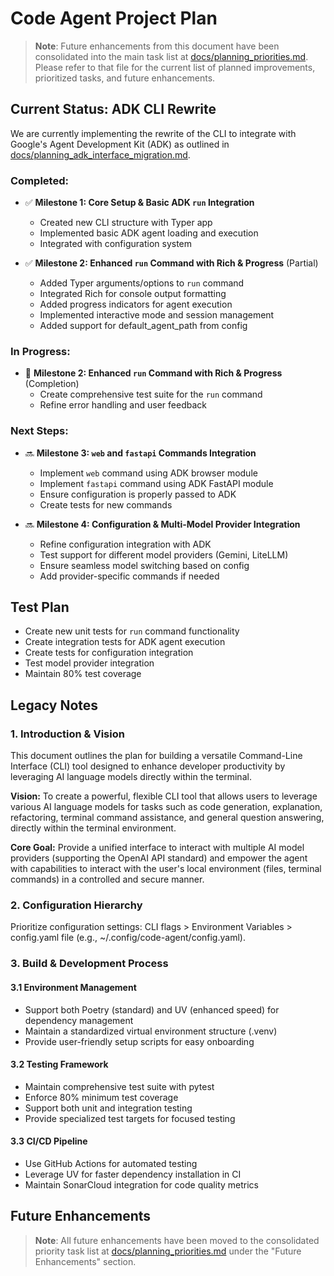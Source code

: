 # Code Agent Project Plan

> **Note**: Future enhancements from this document have been consolidated into the main task list at [docs/planning_priorities.md](docs/planning_priorities.md). Please refer to that file for the current list of planned improvements, prioritized tasks, and future enhancements.

## Current Status: ADK CLI Rewrite

We are currently implementing the rewrite of the CLI to integrate with Google's Agent Development Kit (ADK) as outlined in [docs/planning_adk_interface_migration.md](docs/planning_adk_interface_migration.md).

### Completed:
- ✅ **Milestone 1: Core Setup & Basic ADK `run` Integration**
  - Created new CLI structure with Typer app
  - Implemented basic ADK agent loading and execution
  - Integrated with configuration system

- ✅ **Milestone 2: Enhanced `run` Command with Rich & Progress** (Partial)
  - Added Typer arguments/options to `run` command
  - Integrated Rich for console output formatting
  - Added progress indicators for agent execution
  - Implemented interactive mode and session management
  - Added support for default_agent_path from config

### In Progress:
- 🔄 **Milestone 2: Enhanced `run` Command with Rich & Progress** (Completion)
  - Create comprehensive test suite for the `run` command
  - Refine error handling and user feedback

### Next Steps:
- 🔜 **Milestone 3: `web` and `fastapi` Commands Integration**
  - Implement `web` command using ADK browser module
  - Implement `fastapi` command using ADK FastAPI module
  - Ensure configuration is properly passed to ADK
  - Create tests for new commands

- 🔜 **Milestone 4: Configuration & Multi-Model Provider Integration**
  - Refine configuration integration with ADK
  - Test support for different model providers (Gemini, LiteLLM)
  - Ensure seamless model switching based on config
  - Add provider-specific commands if needed

## Test Plan
- Create new unit tests for `run` command functionality
- Create integration tests for ADK agent execution
- Create tests for configuration integration
- Test model provider integration
- Maintain 80% test coverage

## Legacy Notes

### 1. Introduction & Vision

This document outlines the plan for building a versatile Command-Line Interface (CLI) tool designed to enhance developer productivity by leveraging AI language models directly within the terminal.

**Vision:** To create a powerful, flexible CLI tool that allows users to leverage various AI language models for tasks such as code generation, explanation, refactoring, terminal command assistance, and general question answering, directly within the terminal environment.

**Core Goal:** Provide a unified interface to interact with multiple AI model providers (supporting the OpenAI API standard) and empower the agent with capabilities to interact with the user's local environment (files, terminal commands) in a controlled and secure manner.

### 2. Configuration Hierarchy
Prioritize configuration settings: CLI flags > Environment Variables > config.yaml file (e.g., ~/.config/code-agent/config.yaml).

### 3. Build & Development Process

#### 3.1 Environment Management
- Support both Poetry (standard) and UV (enhanced speed) for dependency management
- Maintain a standardized virtual environment structure (.venv)
- Provide user-friendly setup scripts for easy onboarding

#### 3.2 Testing Framework
- Maintain comprehensive test suite with pytest
- Enforce 80% minimum test coverage
- Support both unit and integration testing
- Provide specialized test targets for focused testing

#### 3.3 CI/CD Pipeline
- Use GitHub Actions for automated testing
- Leverage UV for faster dependency installation in CI
- Maintain SonarCloud integration for code quality metrics

## Future Enhancements

> **Note**: All future enhancements have been moved to the consolidated priority task list at [docs/planning_priorities.md](docs/planning_priorities.md) under the "Future Enhancements" section.
